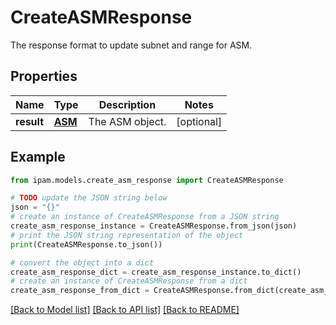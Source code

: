 # CreateASMResponse

The response format to update subnet and range for ASM.

## Properties

Name | Type | Description | Notes
------------ | ------------- | ------------- | -------------
**result** | [**ASM**](ASM.md) | The ASM object. | [optional] 

## Example

```python
from ipam.models.create_asm_response import CreateASMResponse

# TODO update the JSON string below
json = "{}"
# create an instance of CreateASMResponse from a JSON string
create_asm_response_instance = CreateASMResponse.from_json(json)
# print the JSON string representation of the object
print(CreateASMResponse.to_json())

# convert the object into a dict
create_asm_response_dict = create_asm_response_instance.to_dict()
# create an instance of CreateASMResponse from a dict
create_asm_response_from_dict = CreateASMResponse.from_dict(create_asm_response_dict)
```
[[Back to Model list]](../README.md#documentation-for-models) [[Back to API list]](../README.md#documentation-for-api-endpoints) [[Back to README]](../README.md)


